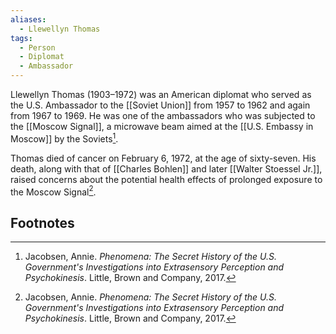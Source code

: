 ```yaml
---
aliases:
  - Llewellyn Thomas
tags:
  - Person
  - Diplomat
  - Ambassador
---
```

Llewellyn Thomas (1903–1972) was an American diplomat who served as the U.S. Ambassador to the [[Soviet Union]] from 1957 to 1962 and again from 1967 to 1969. He was one of the ambassadors who was subjected to the [[Moscow Signal]], a microwave beam aimed at the [[U.S. Embassy in Moscow]] by the Soviets[^1].

Thomas died of cancer on February 6, 1972, at the age of sixty-seven. His death, along with that of [[Charles Bohlen]] and later [[Walter Stoessel Jr.]], raised concerns about the potential health effects of prolonged exposure to the Moscow Signal[^1].

## Footnotes
[^1]: Jacobsen, Annie. *Phenomena: The Secret History of the U.S. Government's Investigations into Extrasensory Perception and Psychokinesis*. Little, Brown and Company, 2017.

